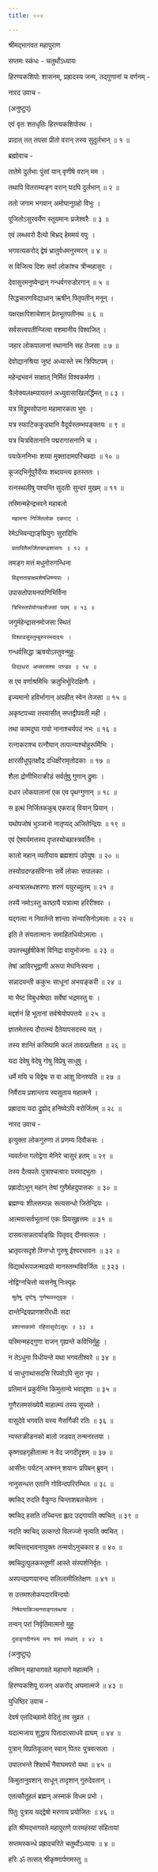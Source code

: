 ```yaml
---
title: ००४

---
```

श्रीमद्‌भागवत महापुराण  
  
सप्तमः स्कंधः - चतुर्थोऽध्यायः  
  
हिरण्यकशिपोः शासनम्, प्रह्रादस्य जन्म, तद्‌गुणानां च वर्णनम् -  
  
नारद उवाच -   
  
(अनुष्टुप्)   
  
एवं वृतः शतधृतिः हिरण्यकशिपोरथ ।   
  
प्रादात् तत् तपसा प्रीतो वरान् तस्य सुदुर्लभान् ॥ १ ॥   
  
ब्रह्मोवाच -   
  
तातेमे दुर्लभाः पुंसां यान् वृणीषे वरान् मम ।   
  
तथापि वितराम्यङ्‌ग वरान् यदपि दुर्लभान् ॥ २ ॥   
  
ततो जगाम भगवान् अमोघानुग्रहो विभुः ।   
  
पूजितोऽसुरवर्येण स्तूयमानः प्रजेश्वरैः ॥ ३ ॥   
  
एवं लब्धवरो दैत्यो बिभ्रद् हेममयं वपुः ।   
  
भगवत्यकरोद् द्वेषं भ्रातुर्वधमनुस्मरन् ॥ ४ ॥   
  
स विजित्य दिशः सर्वा लोकांश्च त्रीन्महासुरः ।   
  
देवासुरमनुष्येन्द्रान् गन्धर्वगरुडोरगान् ॥ ५ ॥   
  
सिद्धचारणविद्याध्रान् ऋषीन् पितृपतीन् मनून् ।   
  
यक्षरक्षःपिशाचेशान् प्रेतभूतपतीनथ ॥ ६ ॥   
  
सर्वसत्त्वपतीन्जित्वा वशमानीय विश्वजित् ।   
  
जहार लोकपालानां स्थानानि सह तेजसा ॥ ७ ॥   
  
देवोद्यानश्रिया जुष्टं अध्यास्ते स्म त्रिपिष्टपम् ।   
  
महेन्द्रभवनं साक्षात् निर्मितं विश्वकर्मणा ।   
  
त्रैलोक्यलक्ष्म्यायतनं अध्युवासाखिलर्द्धिमत् ॥ ८३ ।   
  
यत्र विद्रुमसोपाना महामारकता भुवः ।   
  
यत्र स्फाटिककुड्यानि वैदूर्यस्तम्भपङ्‌क्तयः ॥ ९ ॥   
  
यत्र चित्रवितानानि पद्मरागासनानि च ।   
  
पयःफेननिभाः शय्या मुक्तादामपरिच्छदाः ॥ १० ॥   
  
कूजद्‌भिर्नूपुरैर्देव्यः शब्दयन्त्य इतस्ततः ।   
  
रत्‍नस्थलीषु पश्यन्ति सुदतीः सुन्दरं मुखम् ॥ ११ ॥   
  
तस्मिन्महेन्द्रभवने महाबलो   
  
     महामना निर्जितलोक एकराट् ।   
  
रेमेऽभिवन्द्याङ्‌घ्रियुगः सुरादिभिः   
  
     प्रतापितैरूर्जितचण्डशासनः ॥ १२ ॥   
  
तमङ्‌ग मत्तं मधुनोरुगन्धिना   
  
     विवृत्तताम्राक्षमशेषधिष्ण्यपाः ।   
  
उपासतोपायनपाणिभिर्विना   
  
     त्रिभिस्तपोयोगबलौजसां पदम् ॥ १३ ॥   
  
जगुर्महेन्द्रासनमोजसा स्थितं   
  
     विश्वावसुस्तुम्बुरुरस्मदादयः ।   
  
गन्धर्वसिद्धा ऋषयोऽस्तुवन्मुहुः   
  
     विद्याधरा अप्सरसश्च पाण्डव ॥ १४ ॥   
  
स एव वर्णाश्रमिभिः क्रतुभिर्भूरिदक्षिणैः ।   
  
इज्यमानो हविर्भागान् अग्रहीत् स्वेन तेजसा ॥ १५ ॥   
  
अकृष्टपच्या तस्यासीत् सप्तद्वीपवती मही ।   
  
तथा कामदुघा गावो नानाश्चर्यपदं नभः ॥ १६ ॥   
  
रत्‍नाकराश्च रत्‍नौघान् तत्पत्‍न्यश्चोहुरूर्मिभिः ।   
  
क्षारसीधुघृतक्षौद्र दधिक्षीरामृतोदकाः ॥ १७ ॥   
  
शैला द्रोणीभिराक्रीडं सर्वर्तुषु गुणान् द्रुमाः ।   
  
दधार लोकपालानां एक एव पृथग्गुणान् ॥ १८ ॥   
  
स इत्थं निर्जितककुब् एकराड् वियान् प्रियान् ।   
  
यथोपजोषं भुञ्जानो नातृप्यद् अजितेन्द्रियः ॥ १९ ॥   
  
एवं ऐश्वर्यमत्तस्य दृप्तस्योच्छास्त्रवर्तिनः ।   
  
कालो महान् व्यतीयाय ब्रह्मशापं उपेयुषः ॥ २० ॥   
  
तस्योग्रदण्डसंविग्नाः सर्वे लोकाः सपालकाः ।   
  
अन्यत्रालब्धशरणाः शरणं ययुरच्युतम् ॥ २१ ॥   
  
तस्यै नमोऽस्तु काष्ठायै यत्रात्मा हरिरीश्वरः ।   
  
यद्‍गत्वा न निवर्तन्ते शान्ताः संन्यासिनोऽमलाः ॥ २२ ॥   
  
इति ते संयतात्मानः समाहितधियोऽमलाः ।   
  
उपतस्थुर्हृषीकेशं विनिद्रा वायुभोजनाः ॥ २३ ॥   
  
तेषां आविरभूद्वाणी अरूपा मेघनिःस्वना ।   
  
सन्नादयन्ती ककुभः साधूनां अभयङ्‌करी ॥ २४ ॥   
  
मा भैष्ट विबुधश्रेष्ठाः सर्वेषां भद्रमस्तु वः ।   
  
मद्दर्शनं हि भूतानां सर्वश्रेयोपपत्तये ॥ २५ ॥   
  
ज्ञातमेतस्य दौरात्म्यं दैतेयापसदस्य यत् ।   
  
तस्य शान्तिं करिष्यामि कालं तावत्प्रतीक्षत ॥ २६ ॥   
  
यदा देवेषु वेदेषु गोषु विप्रेषु साधुषु ।   
  
धर्मे मयि च विद्वेषः स वा आशु विनश्यति ॥ २७ ॥   
  
निर्वैराय प्रशान्ताय स्वसुताय महात्मने ।   
  
प्रह्रादाय यदा द्रुह्येद् हनिष्येऽपि वरोर्जितम् ॥ २८ ॥   
  
नारद उवाच -   
  
इत्युक्ता लोकगुरुणा तं प्रणम्य दिवौकसः ।   
  
न्यवर्तन्त गतोद्वेगा मेनिरे चासुरं हतम् ॥ २९ ॥   
  
तस्य दैत्यपतेः पुत्राश्चत्वारः परमाद्‍भुताः ।   
  
प्रह्रादोऽभून् महांन् तेषां गुणैर्महदुपासकः ॥ ३० ॥   
  
ब्रह्मण्यः शीलसम्पन्नः सत्यसन्धो जितेन्द्रियः ।   
  
आत्मवत्सर्वभूतानां एकः प्रियसुहृत्तमः ॥ ३१ ॥   
  
दासवत्सन्नतार्याङ्‌घ्रिः पितृवद् दीनवत्सलः ।   
  
भ्रातृवत्सदृशे स्निग्धो गुरुषु ईश्वरभावनः ॥ ३२ ॥   
  
विद्यार्थरूपजन्माढ्यो मानस्तम्भविवर्जितः ॥ ३२३ ।   
  
नोद्विग्नचित्तो व्यसनेषु निःस्पृहः   
  
     श्रुतेषु दृष्टेषु गुणेष्ववस्तुदृक् ।   
  
दान्तेन्द्रियप्राणशरीरधीः सदा   
  
     प्रशान्तकामो रहितासुरोऽसुरः ॥ ३३ ॥   
  
यस्मिन्महद्‍गुणा राजन् गृह्यन्ते कविभिर्मुहुः ।   
  
न तेऽधुना पिधीयन्ते यथा भगवतीश्वरे ॥ ३४ ॥   
  
यं साधुगाथासदसि रिपवोऽपि सुरा नृप ।   
  
प्रतिमानं प्रकुर्वन्ति किमुतान्ये भवादृशाः ॥ ३५ ॥   
  
गुणैरलमसंख्येयै माहात्म्यं तस्य सूच्यते ।   
  
वासुदेवे भगवति यस्य नैसर्गिकी रतिः ॥ ३६ ॥   
  
न्यस्तक्रीडनको बालो जडवत् तन्मनस्तया ।   
  
कृष्णग्रहगृहीतात्मा न वेद जगदीदृशम् ॥ ३७ ॥   
  
आसीनः पर्यटन् अश्नन् शयानः प्रपिबन् ब्रुवन् ।   
  
नानुसन्धत्त एतानि गोविन्दपरिरम्भितः ॥ ३८ ॥   
  
क्वचिद् रुदति वैकुण्ठ चिन्ताशबलचेतनः ।   
  
क्वचिद् हसति तच्चिन्ता ह्लाद उद्‍गायति क्वचित् ॥ ३९ ॥   
  
नदति क्वचिद् उत्कण्ठो विलज्जो नृत्यति क्वचित् ।   
  
क्वचित्तद्‍भावनायुक्तः तन्मयोऽनुचकार ह ॥ ४० ॥   
  
क्वचिदुत्पुलकस्तूष्णीं आस्ते संस्पर्शनिर्वृतः ।   
  
अस्पन्दप्रणयानन्द सलिलामीलितेक्षणः ॥ ४१ ॥   
  
स उत्तमश्लोकपदारविन्दयोः   
  
     निषेवयाकिञ्चनसङ्‌गलब्धया ।   
  
तन्वन् परां निर्वृतिमात्मनो मुहुः   
  
     दुसङ्‌गदीनस्य मनः शमं व्यधात् ॥ ४२ ॥   
  
(अनुष्टुप्)   
  
तस्मिन् महाभागवते महाभागे महात्मनि ।   
  
हिरण्यकशिपू राजन् अकरोद् अघमात्मजे ॥ ४३ ॥   
  
युधिष्ठिर उवाच -   
  
देवर्ष एतदिच्छामो वेदितुं तव सुव्रत ।   
  
यदात्मजाय शुद्धाय पितादात्साधवे ह्यघम् ॥ ४४ ॥   
  
पुत्रान् विप्रतिकूलान् स्वान् पितरः पुत्रवत्सलाः ।   
  
उपालभन्ते शिक्षार्थं नैवाघमपरो यथा ॥ ४५ ॥   
  
किमुतानुवशान् साधून् तादृशान् गुरुदेवतान् ।   
  
एतत्कौतूहलं ब्रह्मन् अस्माकं विधम प्रभो ।   
  
पितुः पुत्राय यद्द्वेषो मरणाय प्रयोजितः ॥ ४६ ॥   
  
इति श्रीमद्‌भागवते महापुराणे पारमहंस्यां संहितायां   
  
सप्तमस्कन्धे प्रह्रादचरिते चतुर्थोऽध्यायः ॥ ४ ॥   
  
हरिः ॐ तत्सत् श्रीकृष्णार्पणमस्तु ॥ 